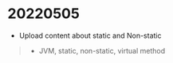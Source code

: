 # 20220505

- Upload content about static and Non-static
> - JVM, static, non-static, virtual method
